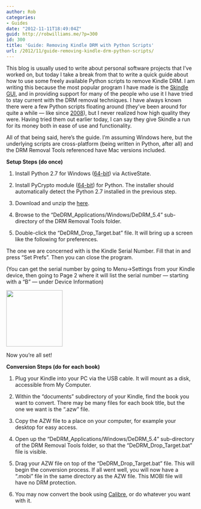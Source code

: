 ```yaml
---
author: Rob
categories:
- Guides
date: "2012-11-11T18:49:04Z"
guid: http://robwilliams.me/?p=300
id: 300
title: 'Guide: Removing Kindle DRM with Python Scripts'
url: /2012/11/guide-removing-kindle-drm-python-scripts/
---
```

This blog is usually used to write about personal software projects that I’ve worked on, but today I take a break from that to write a quick guide about how to use some freely available Python scripts to remove Kindle DRM. I am writing this because the most popular program I have made is the [Skindle GUI](http://robwilliams.me/2010/07/skindle-gui/ "Skindle GUI"), and in providing support for many of the people who use it I have tried to stay current with the DRM removal techniques. I have always known there were a few Python scripts floating around (they’ve been around for quite a while — like since [2008](http://darkreverser.wordpress.com/2008/02/13/new-blog/)), but I never realized how high quality they were. Having tried them out earlier today, I can say they give Skindle a run for its money both in ease of use and functionality.

All of that being said, here’s the guide. I’m assuming Windows here, but the underlying scripts are cross-platform (being written in Python, after all) and the DRM Removal Tools referenced have Mac versions included.

**Setup Steps (do once)**

1) Install Python 2.7 for Windows ([64-bit](http://www.activestate.com/activepython/downloads/thank-you?dl=http://downloads.activestate.com/ActivePython/releases/2.7.2.5/ActivePython-2.7.2.5-win64-x64.msi)) via ActiveState.

2) Install PyCrypto module ([64-bit](http://www.voidspace.org.uk/downloads/pycrypto26/pycrypto-2.6.win-amd64-py2.7.exe)) for Python. The installer should automatically detect the Python 2.7 installed in the previous step.

3) Download and unzip the [here](http://apprenticealf.wordpress.com/2012/09/10/drm-removal-tools-for-ebooks/).

4) Browse to the “DeDRM\_Applications/Windows/DeDRM\_5.4” sub-directory of the DRM Removal Tools folder.

5) Double-click the “DeDRM\_Drop\_Target.bat” file. It will bring up a screen like the following for preferences.

The one we are concerned with is the Kindle Serial Number. Fill that in and press “Set Prefs”. Then you can close the program.

(You can get the serial number by going to Menu->Settings from your Kindle device, then going to Page 2 where it will list the serial number — starting with a “B” — under Device Information)

[<img class="alignnone size-thumbnail wp-image-304" title="screen" src="http://robwilliams.me/wp-content/uploads/2012/11/screen-150x150.jpg" alt="" width="150" height="150" />](http://robwilliams.me/wp-content/uploads/2012/11/screen.jpg)

Now you’re all set!

**Conversion Steps (do for each book)**

1) Plug your Kindle into your PC via the USB cable. It will mount as a disk, accessible from My Computer.

2) Within the “documents” subdirectory of your Kindle, find the book you want to convert. There may be many files for each book title, but the one we want is the “.azw” file.

3) Copy the AZW file to a place on your computer, for example your desktop for easy access.

4) Open up the “DeDRM\_Applications/Windows/DeDRM\_5.4” sub-directory of the DRM Removal Tools folder, so that the “DeDRM\_Drop\_Target.bat” file is visible.

5) Drag your AZW file on top of the “DeDRM\_Drop\_Target.bat” file. This will begin the conversion process. If all went well, you will now have a “.mobi” file in the same directory as the AZW file. This MOBI file will have no DRM protection.

6) You may now convert the book using [Calibre](http://calibre-ebook.com/), or do whatever you want with it.